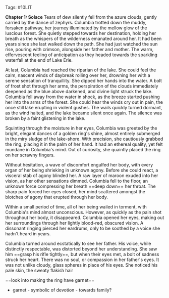 Tags: #10LIT 

**Chapter 1: Solace**
Tears of dew silently fell from the azure clouds, gently carried by the dance of zephyrs. Columbia trotted down the muddy, forsaken pathway, her journey illuminated by the mellow glow of the luscious forest. She quietly stepped towards her destination, holding her breath as the whispers of the wilderness emanated around her. It had been years since she last walked down the path. She had just watched the sun rise, pouring with crimson, alongside her father and mother. The warm, effervescent feeling of anticipation as they headed towards the sparkling waterfall at the end of Lake Erie. 

At last, Columbia had reached the riparian of the lake. She could feel the calm, nascent winds of daybreak rolling over her, drowning her with a serene sensation of tranquillity. She dipped her hands into the water. A bolt of frost shot through her arms, the perspiration of the clouds immediately deepened as the blue above darkened, and divine light struck the lake. Columbia fell away from the water in shock, as the breeze started pushing her into the arms of the forest. She could hear the winds cry out in pain, the once still lake erupting in violent gushes. The wails quickly turned dormant, as the wind halted, and the lake became silent once again. The silence was broken by a faint glistening in the lake. 

Squinting through the moisture in her eyes, Columbia was greeted by the bright, elegant dances of a golden ring's shine, almost entirely submerged in the miry sludge of the lake-shore. With precision, she cautiously grabbed the ring, placing it in the palm of her hand. It had an ethereal quality, yet felt mundane in Columbia's mind. Out of curiosity, she quaintly placed the ring on her scrawny fingers. 

Without hesitation, a wave of discomfort engulfed her body, with every organ of her being shrieking in unknown agony. Before she could react, a visceral stab of agony blinded her. A raw layer of maroon exuded into her vision, as her other sensations dimmed. Columbia fell to the floor, an unknown force compressing her breath ==deep down== her throat. The sharp pain forced her eyes closed, her mind scattered amongst the blotches of agony that erupted through her body. 

Within a small period of time, all of her being wailed in torment, with Columbia's mind almost unconscious. However, as quickly as the pain shot throughout her body, it disappeared. Columbia opened her eyes, making out her surroundings through her lightly blood-red, obscured vision. A dissonant ringing pierced her eardrums, only to be soothed by a voice she hadn't heard in years.

Columbia turned around ecstatically to see her father. His voice, while distinctly respectable, was distorted beyond her understanding. She saw him ==grasp his rifle tightly==, but when their eyes met, a bolt of sadness struck her heart. There was no soul, or compassion in her father's eyes. It was not unlike cloudy, glass spheres in place of his eyes. She noticed his pale skin, the sweaty flakish hair



==look into making the ring have garnet==
- garnet - symbolic of devotion - towards family?